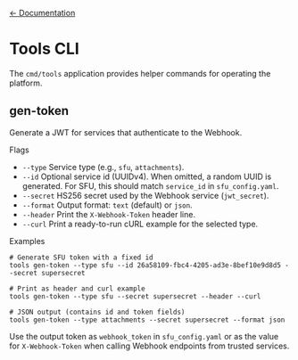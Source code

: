[<- Documentation](README.md)

# Tools CLI

The `cmd/tools` application provides helper commands for operating the platform.

## gen-token

Generate a JWT for services that authenticate to the Webhook.

Flags
- `--type` Service type (e.g., `sfu`, `attachments`).
- `--id` Optional service id (UUIDv4). When omitted, a random UUID is generated. For SFU, this should match `service_id` in `sfu_config.yaml`.
- `--secret` HS256 secret used by the Webhook service (`jwt_secret`).
- `--format` Output format: `text` (default) or `json`.
- `--header` Print the `X-Webhook-Token` header line.
- `--curl` Print a ready-to-run cURL example for the selected type.

Examples
```
# Generate SFU token with a fixed id
tools gen-token --type sfu --id 26a58109-fbc4-4205-ad3e-8bef10e9d8d5 --secret supersecret

# Print as header and curl example
tools gen-token --type sfu --secret supersecret --header --curl

# JSON output (contains id and token fields)
tools gen-token --type attachments --secret supersecret --format json
```

Use the output token as `webhook_token` in `sfu_config.yaml` or as the value for `X-Webhook-Token` when calling Webhook endpoints from trusted services.


